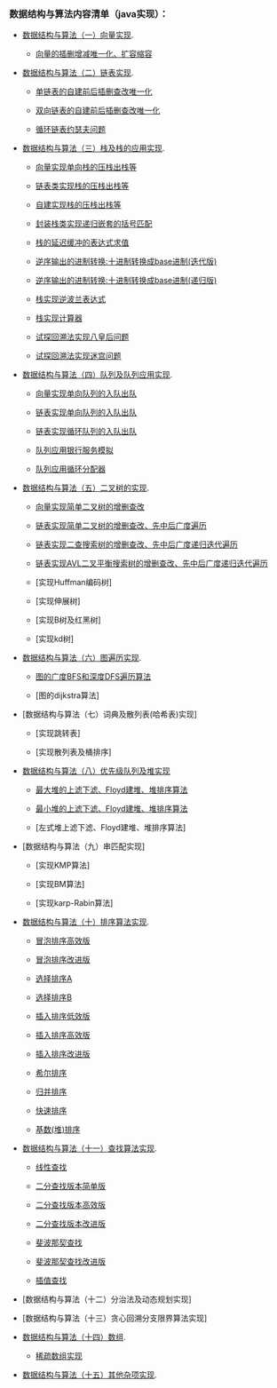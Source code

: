 ### 数据结构与算法内容清单（java实现）：
* [数据结构与算法（一）向量实现](https://github.com/NigelWJW/Algorithm/tree/master/Code/src/SeqVector).

    + [向量的插删增减唯一化、扩容缩容](https://github.com/NigelWJW/Algorithm/blob/master/Code/src/SeqVector/Vector.java)
    
* [数据结构与算法（二）链表实现](https://github.com/NigelWJW/Algorithm/tree/master/Code/src/SeqList).

    + [单链表的自建前后插删查改唯一化](https://github.com/NigelWJW/Algorithm/blob/master/Code/src/SeqList/List.java)
    
    + [双向链表的自建前后插删查改唯一化](https://github.com/NigelWJW/Algorithm/blob/master/Code/src/SeqList/LinkedList.java)
    
    + [循环链表约瑟夫问题](https://github.com/NigelWJW/Algorithm/blob/master/Code/src/SeqList/LoopList.java)
     
* [数据结构与算法（三）栈及栈的应用实现](https://github.com/NigelWJW/Algorithm/blob/master/Code/src/Stack).

    + [向量实现单向栈的压栈出栈等](https://github.com/NigelWJW/Algorithm/blob/master/Code/src/Stack/SeqStack.java)
    
    + [链表类实现栈的压栈出栈等](https://github.com/NigelWJW/Algorithm/blob/master/Code/src/Stack/ListStack.java)
    
    + [自建实现栈的压栈出栈等](https://github.com/NigelWJW/Algorithm/blob/master/Code/src/Stack/LinkedListStack.java)
    
    + [封装栈类实现递归嵌套的括号匹配](https://github.com/NigelWJW/Algorithm/blob/master/Code/src/Stack/ExpStackMatching.java)
    
    + [栈的延迟缓冲的表达式求值](https://github.com/NigelWJW/Algorithm/blob/master/Code/src/Stack/EvaluateExpression.java)
    
    + [逆序输出的进制转换:十进制转换成base进制(迭代版)](https://github.com/NigelWJW/Algorithm/blob/master/Code/src/Stack/Convert.java)
    
    + [逆序输出的进制转换:十进制转换成base进制(递归版)](https://github.com/NigelWJW/Algorithm/blob/master/Code/src/Stack/Convert2.java)
    
    + [栈实现逆波兰表达式](https://github.com/NigelWJW/Algorithm/blob/master/Code/src/Stack/PolandNotation.java)
    
    + [栈实现计算器](https://github.com/NigelWJW/Algorithm/blob/master/Code/src/Stack/Calculator.java)
    
    + [试探回溯法实现八皇后问题](https://github.com/NigelWJW/Algorithm/blob/master/Code/src/Recursion/Queen.java)
    
    + [试探回溯法实现迷宫问题](https://github.com/NigelWJW/Algorithm/blob/master/Code/src/Recursion/Maze.java)
    
* [数据结构与算法（四）队列及队列应用实现](https://github.com/NigelWJW/Algorithm/tree/master/Code/src/Queue).

    + [向量实现单向队列的入队出队](https://github.com/NigelWJW/Algorithm/blob/master/Code/src/Queue/SeqQueue.java)
    
    + [链表实现单向队列的入队出队](https://github.com/NigelWJW/Algorithm/blob/master/Code/src/Queue/LinkedQueue.java)
    
    + [链表实现循环队列的入队出队](https://github.com/NigelWJW/Algorithm/blob/master/Code/src/Queue/LoopSeqQueue.java)
    
    + [队列应用银行服务模拟](https://github.com/NigelWJW/Algorithm/blob/master/Code/src/Queue/BankArrayQueue.java)
    
    + [队列应用循环分配器](https://github.com/NigelWJW/Algorithm/blob/master/Code/src/Queue/LoopAllocation.java)
        
* [数据结构与算法（五）二叉树的实现](https://github.com/NigelWJW/Algorithm/tree/master/Code/src/SeqVector).

    + [向量实现简单二叉树的增删查改](https://github.com/NigelWJW/Algorithm/blob/master/Code/src/Tree/SeqBinaryTree.java)

    + [链表实现简单二叉树的增删查改、先中后广度遍历](https://github.com/NigelWJW/Algorithm/blob/master/Code/src/Tree/LinkedListBinaryTree.java)
    
    + [链表实现二查搜索树的增删查改、先中后广度递归迭代遍历](https://github.com/NigelWJW/Algorithm/blob/master/Code/src/Tree/BinarySearchTree.java)
        
    + [链表实现AVL二叉平衡搜索树的增删查改、先中后广度递归迭代遍历](https://github.com/NigelWJW/Algorithm/blob/master/Code/src/Tree/AVLTree.java)
    
    + [实现Huffman编码树]
    
    + [实现伸展树]
        
    + [实现B树及红黑树]
            
    + [实现kd树]
    
* [数据结构与算法（六）图遍历实现](https://github.com/NigelWJW/Algorithm/tree/master/Code/src/Graph).

    + [图的广度BFS和深度DFS遍历算法](https://github.com/NigelWJW/Algorithm/blob/master/Code/src/Graph/GraphSearch.java)
    
    + [图的dijkstra算法]

* [数据结构与算法（七）词典及散列表(哈希表)实现]

    + [实现跳转表]

    + [实现散列表及桶排序]
    
* [数据结构与算法（八）优先级队列及堆实现](https://github.com/NigelWJW/Algorithm/blob/master/Code/src/Heap)

    + [最大堆的上滤下滤、Floyd建堆、堆排序算法](https://github.com/NigelWJW/Algorithm/blob/master/Code/src/Heap/MaxHeap.java)
    
    + [最小堆的上滤下滤、Floyd建堆、堆排序算法](https://github.com/NigelWJW/Algorithm/blob/master/Code/src/Heap/MinHeap.java)
    
    + [左式堆上滤下滤、Floyd建堆、堆排序算法]

* [数据结构与算法（九）串匹配实现]

    + [实现KMP算法]
   
    + [实现BM算法]
    
    + [实现karp-Rabin算法]
    
* [数据结构与算法（十）排序算法实现](https://github.com/NigelWJW/Algorithm/tree/master/Code/src/Sort).

    + [冒泡排序高效版](https://github.com/NigelWJW/Algorithm/blob/master/Code/src/Sort/BubbleSort.java	)
    
    + [冒泡排序改进版](https://github.com/NigelWJW/Algorithm/blob/master/Code/src/Sort/BubbleSort2.java)
    
    + [选择排序A](https://github.com/NigelWJW/Algorithm/blob/master/Code/src/Sort/SelectSort.java)  
          
    + [选择排序B](https://github.com/NigelWJW/Algorithm/blob/master/Code/src/Sort/SelectSort2.java)
    
    + [插入排序低效版](https://github.com/NigelWJW/Algorithm/blob/master/Code/src/Sort/InsertSort.java)
        
    + [插入排序高效版](https://github.com/NigelWJW/Algorithm/blob/master/Code/src/Sort/InsertSort2.java)
    
    + [插入排序改进版](https://github.com/NigelWJW/Algorithm/blob/master/Code/src/Sort/InsertSort3.java)
    
    + [希尔排序](https://github.com/NigelWJW/Algorithm/blob/master/Code/src/Sort/ShellSort.java)            
                   
    + [归并排序](https://github.com/NigelWJW/Algorithm/blob/master/Code/src/Sort/MergeSort.java)
    
    + [快速排序](https://github.com/NigelWJW/Algorithm/blob/master/Code/src/Sort/QuickSort.java)
    
    + [基数(堆)排序](https://github.com/NigelWJW/Algorithm/blob/master/Code/src/Sort/RadixSort.java)    

* [数据结构与算法（十一）查找算法实现](https://github.com/NigelWJW/Algorithm/tree/master/Code/src/Search).

    + [线性查找](https://github.com/NigelWJW/Algorithm/blob/master/Code/src/Search/SeqSearch.java)

    + [二分查找版本简单版](https://github.com/NigelWJW/Algorithm/blob/master/Code/src/Search/binSeach.java)
    
    + [二分查找版本高效版](https://github.com/NigelWJW/Algorithm/blob/master/Code/src/Search/binSeach2.java)
    
    + [二分查找版本改进版](https://github.com/NigelWJW/Algorithm/blob/master/Code/src/Search/binSeach3.java)
    
    + [斐波那契查找](https://github.com/NigelWJW/Algorithm/blob/master/Code/src/Search/fibSearch.java)
    
    + [斐波那契查找改进版](https://github.com/NigelWJW/Algorithm/blob/master/Code/src/Search/FibonacciSearch.java)
        
    + [插值查找](https://github.com/NigelWJW/Algorithm/blob/master/Code/src/Search/InsertValueSearch.java)

* [数据结构与算法（十二）分治法及动态规划实现]

* [数据结构与算法（十三）贪心回溯分支限界算法实现]

* [数据结构与算法（十四）数组](https://github.com/NigelWJW/Algorithm/tree/master/Code/src/Array).

    + [稀疏数组实现](https://github.com/NigelWJW/Algorithm/blob/master/Code/src/Array/SparseArray.java)
 
* [数据结构与算法（十五）其他杂项实现](https://github.com/NigelWJW/Algorithm/tree/master/Code/src/Introduction).







 
